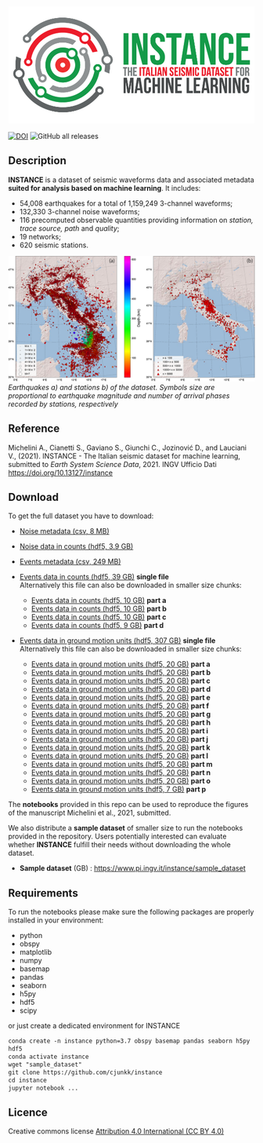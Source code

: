 ![event](docs/logo_colori_n.png)

[![DOI](https://img.shields.io/badge/doi-10.13127%2Finstance-lightgray?style=flat-square)](https://doi.org/10.13127/instance)
![GitHub all releases](https://img.shields.io/github/downloads/cjunkk/instance/total?color=green&style=flat-square)

## Description
**INSTANCE** is a dataset of seismic waveforms data and associated metadata **suited for analysis based on machine learning**. It includes:
* 54,008 earthquakes for a total of 1,159,249 3-channel waveforms;
* 132,330 3-channel noise waveforms;
* 116 precomputed observable quantities providing information on *station, trace source, path* and *quality*;
* 19 networks;
* 620 seismic stations.


![maps](docs/Ita_epicenter_station.png)
*Earthquakes a) and stations b) of the dataset. Symbols size are proportional to earthquake magnitude and number of arrival phases recorded by stations, respectively*

## Reference
Michelini A., Cianetti S., Gaviano S., Giunchi C., Jozinović D., and Lauciani V., (2021). INSTANCE - The Italian seismic dataset for machine learning, submitted to *Earth System Science Data*, 2021.
INGV Ufficio Dati https://doi.org/10.13127/instance

## Download
To get the full dataset you have to download:

* [Noise metadata (csv, 8 MB)](http://repo.pi.ingv.it/instance/metadata_Instance_noise.csv.bz2)
* [Noise data in counts (hdf5, 3.9 GB)](http://repo.pi.ingv.it/instance/Instance_noise.tar.bz2)

* [Events metadata (csv, 249 MB)](http://repo.pi.ingv.it/instance/metadata_Instance_events.csv.bz2)
* [Events data in counts (hdf5, 39 GB)](http://repo.pi.ingv.it/instance/Instance_events_counts.tar.bz2) **single file**  
Alternatively this file can also be downloaded in smaller size chunks:
  * [Events data in counts (hdf5, 10 GB)](http://repo.pi.ingv.it/instance/Instance_events_counts.tar.bz2.part-a) **part a**
  * [Events data in counts (hdf5, 10 GB)](http://repo.pi.ingv.it/instance/Instance_events_counts.tar.bz2.part-b) **part b**
  * [Events data in counts (hdf5, 10 GB)](http://repo.pi.ingv.it/instance/Instance_events_counts.tar.bz2.part-c) **part c**
  * [Events data in counts (hdf5,  9 GB)](http://repo.pi.ingv.it/instance/Instance_events_counts.tar.bz2.part-d) **part d**

* [Events data in ground motion units (hdf5, 307 GB)](http://repo.pi.ingv.it/instance/Instance_events_gm.tar.bz2) **single file**  
Alternatively this file can also be downloaded in smaller size chunks:
  * [Events data in ground motion units (hdf5, 20 GB)](http://repo.pi.ingv.it/instance/Instance_events_gm.tar.bz2.part-a) **part a**
  * [Events data in ground motion units (hdf5, 20 GB)](http://repo.pi.ingv.it/instance/Instance_events_gm.tar.bz2.part-b) **part b**
  * [Events data in ground motion units (hdf5, 20 GB)](http://repo.pi.ingv.it/instance/Instance_events_gm.tar.bz2.part-c) **part c**   
  * [Events data in ground motion units (hdf5, 20 GB)](http://repo.pi.ingv.it/instance/Instance_events_gm.tar.bz2.part-d) **part d**
  * [Events data in ground motion units (hdf5, 20 GB)](http://repo.pi.ingv.it/instance/Instance_events_gm.tar.bz2.part-e) **part e**
  * [Events data in ground motion units (hdf5, 20 GB)](http://repo.pi.ingv.it/instance/Instance_events_gm.tar.bz2.part-f) **part f**
  * [Events data in ground motion units (hdf5, 20 GB)](http://repo.pi.ingv.it/instance/Instance_events_gm.tar.bz2.part-g) **part g**
  * [Events data in ground motion units (hdf5, 20 GB)](http://repo.pi.ingv.it/instance/Instance_events_gm.tar.bz2.part-h) **part h**
  * [Events data in ground motion units (hdf5, 20 GB)](http://repo.pi.ingv.it/instance/Instance_events_gm.tar.bz2.part-i) **part i**
  * [Events data in ground motion units (hdf5, 20 GB)](http://repo.pi.ingv.it/instance/Instance_events_gm.tar.bz2.part-j) **part j**
  * [Events data in ground motion units (hdf5, 20 GB)](http://repo.pi.ingv.it/instance/Instance_events_gm.tar.bz2.part-k) **part k**
  * [Events data in ground motion units (hdf5, 20 GB)](http://repo.pi.ingv.it/instance/Instance_events_gm.tar.bz2.part-l) **part l**
  * [Events data in ground motion units (hdf5, 20 GB)](http://repo.pi.ingv.it/instance/Instance_events_gm.tar.bz2.part-m) **part m**
  * [Events data in ground motion units (hdf5, 20 GB)](http://repo.pi.ingv.it/instance/Instance_events_gm.tar.bz2.part-n) **part n**
  * [Events data in ground motion units (hdf5, 20 GB)](http://repo.pi.ingv.it/instance/Instance_events_gm.tar.bz2.part-o) **part o**
  * [Events data in ground motion units (hdf5,  7 GB)](http://repo.pi.ingv.it/instance/Instance_events_gm.tar.bz2.part-p) **part p**



The **notebooks** provided in this repo can be used to reproduce the figures of the manuscript Michelini et al., 2021, submitted.

We also distribute a **sample dataset** of smaller size to run the notebooks provided in the repository. Users potentially interested can evaluate whether **INSTANCE** fulfill their needs without downloading the whole dataset.

* **Sample dataset** (GB) : https://www.pi.ingv.it/instance/sample_dataset


## Requirements
To run the notebooks please make sure the following packages are properly installed in your environment:
* python
* obspy
* matplotlib
* numpy
* basemap
* pandas
* seaborn
* h5py
* hdf5
* scipy

 or just create a dedicated environment for INSTANCE

 ```
conda create -n instance python=3.7 obspy basemap pandas seaborn h5py hdf5
conda activate instance
wget "sample_dataset"
git clone https://github.com/cjunkk/instance
cd instance
jupyter notebook ...
```
## Licence

Creative commons license [Attribution 4.0 International (CC BY 4.0)](https://creativecommons.org/licenses/by/4.0/legalcode)
